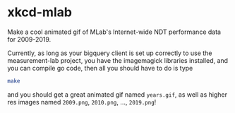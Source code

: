 # xkcd-mlab

Make a cool animated gif of MLab's Internet-wide NDT performance data for
2009-2019.

Currently, as long as your bigquery client is set up correctly to use the
measurement-lab project, you have the imagemagick libraries installed, and you
can compile go code, then all you should have to do is type
```sh
make
```
and you should get a great animated gif named `years.gif`, as well as higher res
images named `2009.png`, `2010.png`, ..., `2019.png`!
